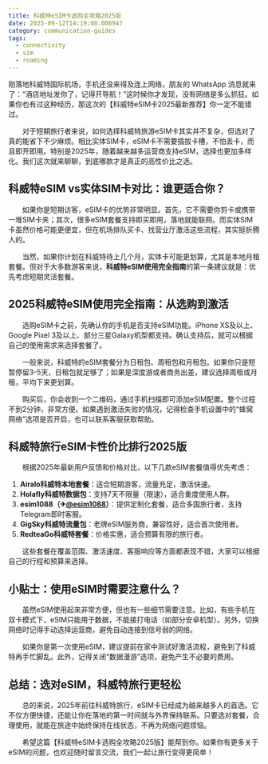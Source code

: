 ```yaml
---
title: 科威特eSIM卡选购全攻略2025版
date: 2025-09-12T14:19:08.006947
category: communication-guides
tags:
  - connectivity
  - sim
  - roaming
---
```


刚落地科威特国际机场，手机还没来得及连上网络，朋友的 WhatsApp 消息就来了：“酒店地址发你了，记得开导航！”这时候你才发现，没有网络是多么抓狂。如果你也有过这种经历，那这次的【科威特eSIM卡2025最新推荐】你一定不能错过。

　　对于短期旅行者来说，如何选择科威特旅游eSIM卡其实并不复杂，但选对了真的能省下不少麻烦。相比实体SIM卡，eSIM卡不需要插拔卡槽，不怕丢卡，而且即开即用。特别是2025年，随着越来越多运营商支持eSIM，选择也更加多样化。我们这次就来聊聊，到底哪款才是真正的高性价比之选。

## 科威特eSIM vs实体SIM卡对比：谁更适合你？

　　如果你是短期访客，eSIM卡的优势非常明显。首先，它不需要你剪卡或携带一堆SIM卡夹；其次，很多eSIM套餐支持即买即用，落地就能联网。而实体SIM卡虽然价格可能更便宜，但在机场排队买卡、找营业厅激活这些流程，其实挺折腾人的。

　　当然，如果你计划在科威特待上几个月，实体卡可能更划算，尤其是本地月租套餐。但对于大多数游客来说，**科威特eSIM使用完全指南**的第一条建议就是：优先考虑短期灵活套餐。

## 2025科威特eSIM使用完全指南：从选购到激活

　　选购eSIM卡之前，先确认你的手机是否支持eSIM功能。iPhone XS及以上、Google Pixel 3及以上、部分三星Galaxy机型都支持。确认支持后，就可以根据自己的使用需求来选择套餐了。

　　一般来说，科威特的eSIM套餐分为日租包、周租包和月租包。如果你只是短暂停留3-5天，日租包就足够了；如果是深度游或者商务出差，建议选择周租或月租，平均下来更划算。

　　购买后，你会收到一个二维码，通过手机扫描即可添加eSIM配置。整个过程不到2分钟，非常方便。如果遇到激活失败的情况，记得检查手机设置中的“蜂窝网络”选项是否开启，也可以联系客服获取帮助。

## 科威特旅行eSIM卡性价比排行2025版

　　根据2025年最新用户反馈和价格对比，以下几款eSIM套餐值得优先考虑：

1. **Airalo科威特本地套餐**：适合短期游客，流量充足，激活快速。
2. **Holafly科威特数据包**：支持7天不限量（限速），适合重度使用人群。
3. **esim1088（✈[@esim1088](https://t.me/s/esim1088)）**：提供定制化套餐，适合多国旅行者，支持Telegram即时客服。
4. **GigSky科威特流量包**：老牌eSIM服务商，兼容性好，适合首次使用者。
5. **RedteaGo科威特套餐**：价格实惠，适合预算有限的旅行者。

　　这些套餐在覆盖范围、激活速度、客服响应等方面都表现不错，大家可以根据自己的行程和预算来选择。

## 小贴士：使用eSIM时需要注意什么？

　　虽然eSIM使用起来非常方便，但也有一些细节需要注意。比如，有些手机在双卡模式下，eSIM只能用于数据，不能接打电话（如部分安卓机型）。另外，切换网络时记得手动选择运营商，避免自动连接到信号弱的网络。

　　如果你是第一次使用eSIM，建议提前在家中测试好激活流程，避免到了科威特再手忙脚乱。此外，记得关闭“数据漫游”选项，避免产生不必要的费用。

## 总结：选对eSIM，科威特旅行更轻松

　　总的来说，2025年前往科威特旅行，eSIM卡已经成为越来越多人的首选。它不仅方便快捷，还能让你在落地的第一时间就与外界保持联系。只要选对套餐，合理使用，就能在旅途中始终保持在线状态，不再为网络问题烦恼。

　　希望这篇【科威特eSIM卡选购全攻略2025版】能帮到你。如果你有更多关于eSIM的问题，也欢迎随时留言交流，我们一起让旅行变得更简单！
